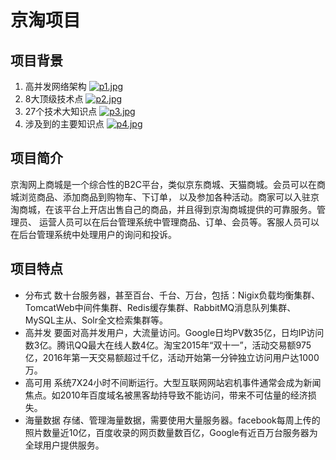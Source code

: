 # 京淘项目

## 项目背景
1. 高并发网络架构
[![p1.jpg](http://www.z4a.net/images/2017/12/06/p1.jpg)](http://www.z4a.net/image/RaXHC)
2. 8大顶级技术点
[![p2.jpg](http://www.z4a.net/images/2017/12/06/p2.jpg)](http://www.z4a.net/image/Ra4TL)
3. 27个技术大知识点
[![p3.jpg](http://www.z4a.net/images/2017/12/06/p3.jpg)](http://www.z4a.net/image/Rahsw)
4. 涉及到的主要知识点
[![p4.jpg](http://www.z4a.net/images/2017/12/06/p4.jpg)](http://www.z4a.net/image/Ra9tk)

## 项目简介
<p>京淘网上商城是一个综合性的B2C平台，类似京东商城、天猫商城。会员可以在商城浏览商品、添加商品到购物车、下订单，
以及参加各种活动。商家可以入驻京淘商城，在该平台上开店出售自己的商品，并且得到京淘商城提供的可靠服务。管理员、
运营人员可以在后台管理系统中管理商品、订单、会员等。客服人员可以在后台管理系统中处理用户的询问和投诉。</p>

## 项目特点
* 分布式
数十台服务器，甚至百台、千台、万台，包括：Nigix负载均衡集群、TomcatWeb中间件集群、Redis缓存集群、RabbitMQ消息队列集群、MySQL主从、Solr全文检索集群等。
* 高并发
要面对高并发用户，大流量访问。Google日均PV数35亿，日均IP访问数3亿。腾讯QQ最大在线人数4亿。淘宝2015年“双十一”，活动交易额975亿，2016年第一天交易额超过千亿，活动开始第一分钟独立访问用户达1000万。
* 高可用
系统7X24小时不间断运行。大型互联网网站宕机事件通常会成为新闻焦点。如2010年百度域名被黑客劫持导致不能访问，带来不可估量的经济损失。
* 海量数据
存储、管理海量数据，需要使用大量服务器。facebook每周上传的照片数量近10亿，百度收录的网页数量数百亿，Google有近百万台服务器为全球用户提供服务。




